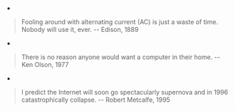 

*

> Fooling around with alternating current (AC) is just a waste of time. Nobody will use it, ever.
-- Edison, 1889

*

> There is no reason anyone would want a computer in their home.
-- Ken Olson, 1977
 
* 
> I predict the Internet will soon go spectacularly supernova and in 1996 catastrophically collapse.
-- Robert Metcalfe, 1995